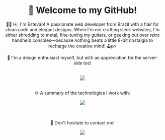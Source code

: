 <div align="center">
	<h1>👋 Welcome to my GitHub!</h1>
	<p align="center">👨‍💻 Hi, I'm Estevão! A passionate web developer from Brazil with a flair for clean code and elegant designs. When I'm not crafting sleek websites, I'm either shredding to metal, fine-tuning my guitars, or geeking out over retro handheld consoles—because nothing beats a little 8-bit nostalgia to recharge the creative mind! 🕹️p>
	<p>🎨 I'm a design enthusiast myself, but with an appreciation for the server-side too!</p>
	<br>
<div align="center">
		<div>
			<div>
		    		<img src="https://github-readme-stats.vercel.app/api?username=estevaoaz&show_icons=true&theme=radical"/>
			</div>
		</div>
	</div>
	<br>
	<p>⚙️ A summary of the technologies I work with:</p>
</div>
<div align="center">
	<a href="https://skillicons.dev">
    		<img src="https://skillicons.dev/icons?i=laravel,react,mysql,docker,git" />
  	</a>
</div>
<br>
<br>
<div align="center">
	<p>📕 Don't hesitate to contact me!</p>
</div>
<div align="center">
	<a href="https://www.linkedin.com/in/estev%C3%A3o-maestrelli-715a91221?utm_source=share&utm_campaign=share_via&utm_content=profile&utm_medium=android_app" target="_blank" ><img src="https://img.shields.io/badge/-LinkedIn-%230077B5?style=for-the-badge&logo=linkedin&logoColor=white" target="_blank"></a>
</div>
<br>
